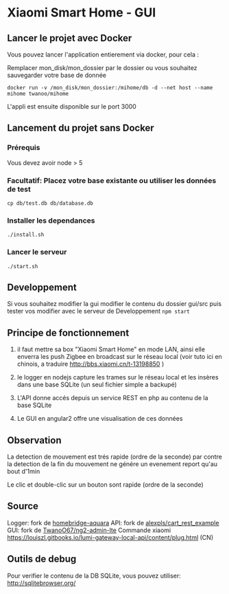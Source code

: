# Xiaomi Smart Home - GUI



## Lancer le projet avec Docker

Vous pouvez lancer l'application entierement via docker, pour cela :

Remplacer mon_disk/mon_dossier par le dossier ou vous souhaitez sauvegarder votre base de donnée

```docker run -v /mon_disk/mon_dossier:/mihome/db -d --net host --name mihome twanoo/mihome```

L'appli est ensuite disponible sur le port 3000

## Lancement du projet sans Docker

### Prérequis
Vous devez avoir node > 5

### Facultatif: Placez votre base existante ou utiliser les données de test
```cp db/test.db db/database.db```

### Installer les dependances
``` ./install.sh ```

### Lancer le serveur
``` ./start.sh ```


## Developpement

Si vous souhaitez modifier la gui
modifier le contenu du dossier gui/src
puis tester vos modifier avec le serveur de Developpement
``` npm start ```

## Principe de fonctionnement

1) il faut mettre sa box "Xiaomi Smart Home" en mode LAN, ainsi elle enverra les push Zigbee en broadcast sur le réseau local
(voir tuto ici en chinois, a traduire http://bbs.xiaomi.cn/t-13198850 )

2) le logger en nodejs capture les trames sur le réseau local et les insères dans une base SQLite (un seul fichier simple a backupé)

3) L'API donne accés depuis un service REST en php au contenu de la base SQLite

4) Le GUI en angular2  offre une visualisation de ces données

## Observation
La detection de mouvement est trés rapide (ordre de la seconde)
par contre la detection de la fin du mouvement ne génére un evenement report qu'au bout d'1min

Le clic et double-clic sur un bouton sont rapide (ordre de la seconde)

## Source
Logger: fork de [homebridge-aquara](https://github.com/snOOrz/homebridge-aqara)
API: fork de [alexpls/cart_rest_example](https://github.com/alexpls/cart_rest_example)
GUI: fork de [TwanoO67/ng2-admin-lte](https://github.com/TwanoO67/ng2-admin-lte)
Commande xiaomi https://louiszl.gitbooks.io/lumi-gateway-local-api/content/plug.html (CN)

## Outils de debug

Pour verifier le contenu de la DB SQLite, vous pouvez utiliser: http://sqlitebrowser.org/

